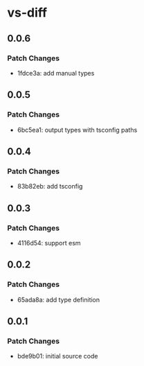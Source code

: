 # vs-diff

## 0.0.6

### Patch Changes

- 1fdce3a: add manual types

## 0.0.5

### Patch Changes

- 6bc5ea1: output types with tsconfig paths

## 0.0.4

### Patch Changes

- 83b82eb: add tsconfig

## 0.0.3

### Patch Changes

- 4116d54: support esm

## 0.0.2

### Patch Changes

- 65ada8a: add type definition

## 0.0.1

### Patch Changes

- bde9b01: initial source code

